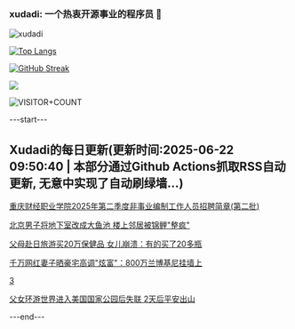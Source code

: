 ### xudadi: 一个热衷开源事业的程序员 👋

![xudadi](https://github-readme-stats-git-masterorgs-github-readme-stats-team.vercel.app/api?username=xudadi)

[![Top Langs](https://github-readme-stats.vercel.app/api/top-langs/?username=xudadi)](https://github.com/anuraghazra/github-readme-stats)

[![GitHub Streak](https://streak-stats.demolab.com?user=xudadi&locale=zh_Hans)](https://git.io/streak-stats)

![](https://raw.githubusercontent.com/xudadi/xudadi/main/assets/github-contribution-grid-snake.svg)

![VISITOR+COUNT](https://komarev.com/ghpvc/?username=xudadi&label=VISITOR+COUNT)


---start---

## Xudadi的每日更新(更新时间:2025-06-22 09:50:40 | 本部分通过Github Actions抓取RSS自动更新, 无意中实现了自动刷绿墙...)

[重庆财经职业学院2025年第二季度非事业编制工作人员招聘简章(第二批)](https://www.gongkaoleida.com/article/2465127)

[北京男子将地下室改成大鱼池 楼上邻居被锦鲤"整疯"](https://m.163.com/news/article/K2J7RE3H00019B3E.html)

[父母赴日旅游买20万保健品 女儿崩溃：有的买了20多瓶](https://m.163.com/news/article/K2J7GDHQ053469LG.html)

[千万网红妻子晒豪宅高调"炫富"：800万兰博基尼挂墙上](https://m.163.com/news/article/K2IU7J6V0550B6IS.html)

[3](https://m.163.com/touch/news/sub/domestic)

[父女环游世界进入美国国家公园后失联 2天后平安出山](https://m.163.com/news/article/K2J4A4VM051492LM.html)

---end---
